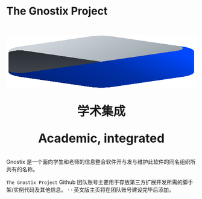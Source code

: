 # The Gnostix Project

<img
  alt="Gnostix Logo"
  style="
    margin-top: 2em;
    height: 10em;
    width: 100%;
  "
  src="../Gnostix.svg"
/>
<p
  style="
    width: 100%;
    font-size: 2rem;
    text-align: center;
    font-weight: bold;
  "
>
  学术集成
</p>
<p
  style="
    width: 100%;
    font-size: 2rem;
    text-align: center;
    font-weight: bold;
  ">
  Academic, integrated
</p>
<p
  style="margin-bottom: 2em;"
></p>

Gnostix 是一个面向学生和老师的信息整合软件开与发与维护此软件的同名组织所共有的名称。

`The Gnostix Project` Github 团队账号主要用于存放第三方扩展开发所需的脚手架/实例代码及其他信息。
· ·
英文版主页将在团队账号建设完毕后添加。
